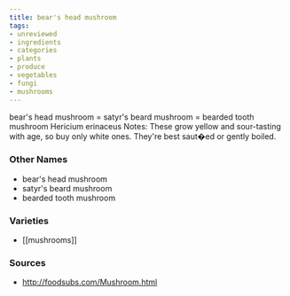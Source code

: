 ```yaml
---
title: bear's head mushroom
tags:
- unreviewed
- ingredients
- categories
- plants
- produce
- vegetables
- fungi
- mushrooms
---
```

bear's head mushroom = satyr's beard mushroom = bearded tooth mushroom Hericium erinaceus Notes: These grow yellow and sour-tasting with age, so buy only white ones. They're best saut�ed or gently boiled.

### Other Names

* bear's head mushroom
* satyr's beard mushroom
* bearded tooth mushroom

### Varieties

* [[mushrooms]]

### Sources
* http://foodsubs.com/Mushroom.html
